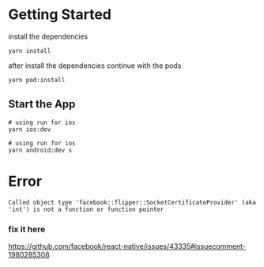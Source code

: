 # Getting Started

install the dependencies
```
yarn install
```

after install the dependencies continue with the pods 
```
yarn pod:install
```

## Start the App
```
# using run for ios
yarn ios:dev

# using run for ios
yarn android:dev s
```
# Error 
```shell
Called object type 'facebook::flipper::SocketCertificateProvider' (aka 'int') is not a function or function pointer
```
### fix it here
https://github.com/facebook/react-native/issues/43335#issuecomment-1980285308

